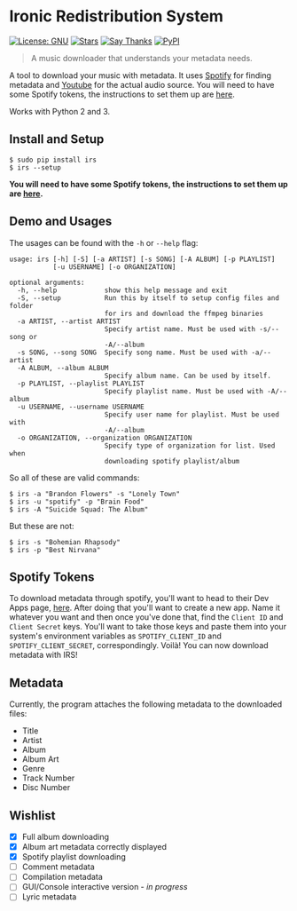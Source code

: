 # Ironic Redistribution System

[![License: GNU](https://img.shields.io/badge/license-gnu-yellow.svg?style=flat-square)](http://www.gnu.org/licenses/gpl.html)
[![Stars](https://img.shields.io/github/stars/kepoorhampond/irs.svg?style=flat-square)](https://github.com/kepoorhampond/irs/stargazers)
[![Say Thanks](https://img.shields.io/badge/say-thanks-ff69b4.svg?style=flat-square)](https://saythanks.io/to/kepoorhampond)
[![PyPI](https://img.shields.io/badge/pypi-irs-blue.svg?style=flat-square)](https://pypi.python.org/pypi/irs)

> A music downloader that understands your metadata needs.

A tool to download your music with metadata. It uses [Spotify](https://www.spotify.com/) for finding metadata and [Youtube](https://www.youtube.com/) for the actual audio source. You will need to have some Spotify tokens, the instructions to set them up are [here](https://github.com/kepoorhampond/irs#spotify-tokens).

Works with Python 2 and 3.

## Install and Setup
```
$ sudo pip install irs
$ irs --setup
```

**You will need to have some Spotify tokens, the instructions to set them up are [here](https://github.com/kepoorhampond/irs#spotify-tokens).**


## Demo and Usages

The usages can be found with the `-h` or `--help` flag:
```
usage: irs [-h] [-S] [-a ARTIST] [-s SONG] [-A ALBUM] [-p PLAYLIST]
           [-u USERNAME] [-o ORGANIZATION]

optional arguments:
  -h, --help            show this help message and exit
  -S, --setup           Run this by itself to setup config files and folder
                        for irs and download the ffmpeg binaries
  -a ARTIST, --artist ARTIST
                        Specify artist name. Must be used with -s/--song or
                        -A/--album
  -s SONG, --song SONG  Specify song name. Must be used with -a/--artist
  -A ALBUM, --album ALBUM
                        Specify album name. Can be used by itself.
  -p PLAYLIST, --playlist PLAYLIST
                        Specify playlist name. Must be used with -A/--album
  -u USERNAME, --username USERNAME
                        Specify user name for playlist. Must be used with
                        -A/--album
  -o ORGANIZATION, --organization ORGANIZATION
                        Specify type of organization for list. Used when
                        downloading spotify playlist/album
```

So all of these are valid commands:
```
$ irs -a "Brandon Flowers" -s "Lonely Town"
$ irs -u "spotify" -p "Brain Food"
$ irs -A "Suicide Squad: The Album"
```
But these are not:
```
$ irs -s "Bohemian Rhapsody"
$ irs -p "Best Nirvana"
```

## Spotify Tokens

To download metadata through spotify, you'll want to head to their Dev Apps page, [here](https://developer.spotify.com/my-applications/). After doing that you'll want to create a new app. Name it whatever you want and then once you've done that, find the `Client ID` and `Client Secret` keys. You'll want to take those keys and paste them into your system's environment variables as `SPOTIFY_CLIENT_ID` and `SPOTIFY_CLIENT_SECRET`, correspondingly. Voilà! You can now download metadata with IRS!

## Metadata

Currently, the program attaches the following metadata to the downloaded files:
 - Title
 - Artist
 - Album
 - Album Art
 - Genre
 - Track Number
 - Disc Number

## Wishlist

 - [x] Full album downloading
 - [x] Album art metadata correctly displayed
 - [x] Spotify playlist downloading
 - [ ] Comment metadata
 - [ ] Compilation metadata
 - [ ] GUI/Console interactive version - *in progress*
 - [ ] Lyric metadata
